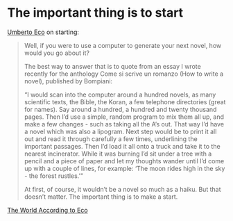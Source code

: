 # The important thing is to start

[Umberto Eco](https://en.wikipedia.org/wiki/Umberto_Eco) on starting:

> Well, if you were to use a computer to generate your next novel, how would you go about it?
> 
> The best way to answer that is to quote from an essay I wrote recently for the anthology Come si scrive un romanzo (How to write a novel), published by Bompiani:
> 
> “I would scan into the computer around a hundred novels, as many scientific texts, the Bible, the Koran, a few telephone directories (great for names). Say around a hundred, a hundred and twenty thousand pages. Then I’d use a simple, random program to mix them all up, and make a few changes - such as taking all the A’s out. That way I’d have a novel which was also a lipogram. Next step would be to print it all out and read it through carefully a few times, underlining the important passages. Then I’d load it all onto a truck and take it to the nearest incinerator. While it was burning I’d sit under a tree with a pencil and a piece of paper and let my thoughts wander until I’d come up with a couple of lines, for example: ‘The moon rides high in the sky - the forest rustles.’”
> 
> At first, of course, it wouldn’t be a novel so much as a haiku. But that doesn’t matter. The important thing is to make a start.

[The World According to Eco](http://www.wired.com/wired/archive/5.03/ff_eco_pr.html)
